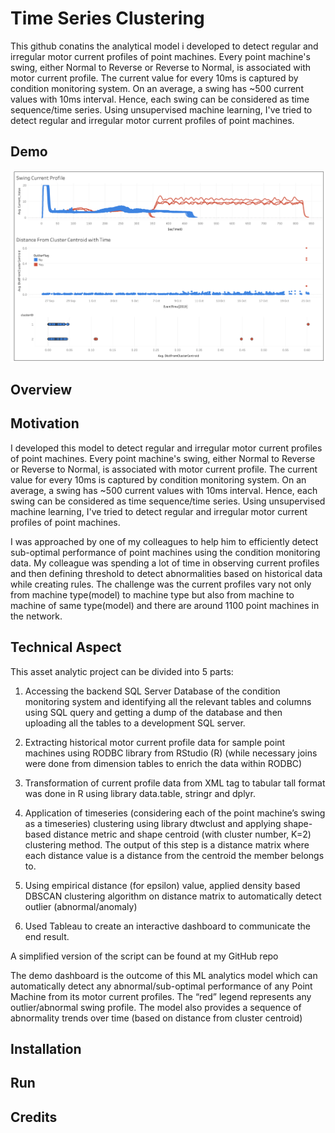 # Time Series Clustering

This github conatins the analytical model i developed to detect regular and irregular motor current profiles of point machines. 
Every point machine's swing, either Normal to Reverse or Reverse to Normal, is associated with motor current profile. The current value for every 10ms is captured by condition monitoring system. On an average, a swing has ~500 current values with 10ms interval. Hence, each swing can be considered as time sequence/time series. Using unsupervised machine learning, I've tried to detect regular and irregular motor current profiles of point machines. 




## Demo

[![](https://github.com/kazitoufiq/TimeSeriesClustering/blob/master/Demo_Outlier%20Detection.png)](https://indian-currency-prediction.herokuapp.com/)

## Overview


## Motivation

I  developed this model to detect regular and irregular motor current profiles of point machines. Every point machine's swing, either Normal to Reverse or Reverse to Normal, is associated with motor current profile. The current value for every 10ms is captured by condition monitoring system. On an average, a swing has ~500 current values with 10ms interval. Hence, each swing can be considered as time sequence/time series. Using unsupervised machine learning, I've tried to detect regular and irregular motor current profiles of point machines.

I was approached by one of my colleagues to help him to efficiently detect sub-optimal performance of point machines using the condition monitoring data. My colleague was spending a lot of time in observing current profiles and then defining threshold to detect abnormalities based on historical data while creating rules. The challenge was the current profiles vary not only from machine type(model) to machine type but also from machine to machine of same type(model) and there are around 1100 point machines in the network. 



## Technical Aspect

This asset analytic project can be divided into 5 parts:

1.	Accessing the backend SQL Server Database of the condition monitoring system and identifying all the relevant tables and columns using SQL query and getting a dump of the database and then uploading all the tables to a development SQL server. 

2.	Extracting historical motor current profile data for sample point machines using RODBC library from RStudio (R) (while necessary joins were done from dimension tables to enrich the data within RODBC)

3.	Transformation of current profile data from XML tag to tabular tall format was done in R using library data.table, stringr and dplyr. 
4.	Application of timeseries (considering each of the point machine’s swing as a timeseries) clustering using library dtwclust and applying shape-based distance metric and shape centroid (with cluster number, K=2) clustering method. The output of this step is a distance matrix where each distance value is a distance from the centroid the member belongs to.  

5.	Using empirical distance (for epsilon) value, applied density based DBSCAN clustering algorithm on distance matrix to automatically detect outlier (abnormal/anomaly)   

6.	Used Tableau to create an interactive dashboard to communicate the end result. 

A simplified version of the script can be found at my GitHub repo 

The demo dashboard is the outcome of this ML analytics model which can automatically detect any abnormal/sub-optimal performance of any Point Machine from its motor current profiles. The “red” legend represents any outlier/abnormal swing profile. The model also provides a sequence of abnormality trends over time (based on distance from cluster centroid) 



## Installation


## Run


## Credits
